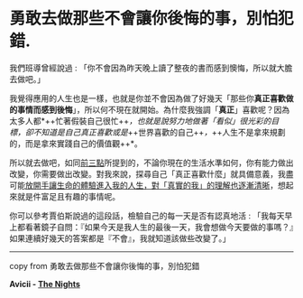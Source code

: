 # 勇敢去做那些不會讓你後悔的事，別怕犯錯.

我們班導曾經說過 : 「你不會因為昨天晚上讀了整夜的書而感到懊悔，所以就大膽去做吧。」

我覺得應用的人生也是一樣，也就是你並不會因為做了好幾天「那些你**真正喜歡做的事情而感到後悔**」，所以何不現在就開始。為什麼我強調「**真正**」喜歡呢？因為太多人都*++忙著假裝自己很忙++*，也就是說努力地做著「看似」很光彩的目標，卻不知道是自己真正喜歡或是*++世界喜歡的自己++*，*++人生不是拿來規劃的，而是拿來實踐自己的價值觀++*。

所以就去做吧，如同[前三點](https://app.heptabase.com/1073eaff-d09e-4b1b-a27a-29250ff26aa9/card/fcc0ec32-79be-4c55-ba26-2da968e12e23)所提到的，不論你現在的生活水準如何，你有能力做出改變，你需要做出改變。對我來說，探尋自己「真正喜歡什麼」就具備意義，我盡可能[放開手讓生命的體驗進入我的人生，對「真實的我」的理解也逐漸清晰](https://app.heptabase.com/1073eaff-d09e-4b1b-a27a-29250ff26aa9/card/b9a5cbdd-f931-44cf-bdd6-90b53f85c42c)，想起來就是件富足且有趣的事情呢。

你可以參考賈伯斯說過的這段話，檢驗自己的每一天是否有認真地活 : 「我每天早上都看著鏡子自問：『如果今天是我人生的最後一天，我會想做今天要做的事嗎？』如果連續好幾天的答案都是『不會』，我就知道該做些改變了。」

---

copy from 勇敢去做那些不會讓你後悔的事，別怕犯錯

**Avicii - [The Nights](https://www.youtube.com/watch?v=UtF6Jej8yb4)**